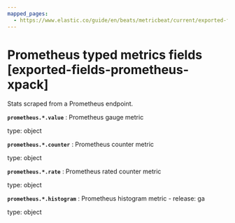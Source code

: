 ```yaml
---
mapped_pages:
  - https://www.elastic.co/guide/en/beats/metricbeat/current/exported-fields-prometheus-xpack.html
---
```


<!-- This file is generated! See scripts/generate_fields_docs.py -->

# Prometheus typed metrics fields [exported-fields-prometheus-xpack]

Stats scraped from a Prometheus endpoint.

**`prometheus.*.value`**
:   Prometheus gauge metric

type: object


**`prometheus.*.counter`**
:   Prometheus counter metric

type: object


**`prometheus.*.rate`**
:   Prometheus rated counter metric

type: object


**`prometheus.*.histogram`**
:   Prometheus histogram metric - release: ga

type: object


